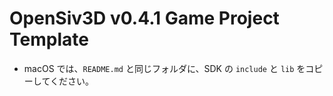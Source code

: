 # OpenSiv3D v0.4.1 Game Project Template

- macOS では、`README.md` と同じフォルダに、SDK の `include` と `lib` をコピーしてください。
